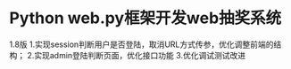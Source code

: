 ﻿
# Python web.py框架开发web抽奖系统

1.8版
1.实现session判断用户是否登陆，取消URL方式传参，优化调整前端的结构；
2.实现admin登陆判断页面，优化接口功能
3.优化调试测试改进